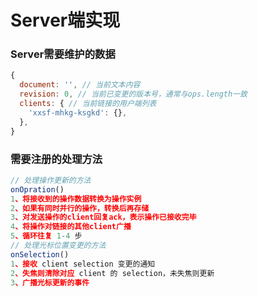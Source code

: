 
# Server端实现



### Server需要维护的数据

```javascript
{
  document: '', // 当前文本内容
  revision: 0, // 当前已变更的版本号，通常与ops.length一致
  clients: { // 当前链接的用户端列表
    'xxsf-mhkg-ksgkd': {},
  },
}
```

### 需要注册的处理方法

```javascript
// 处理操作更新的方法
onOpration()
1、将接收到的操作数据转换为操作实例
2、如果有同时并行的操作，转换后再存储
3、对发送操作的client回复ack，表示操作已接收完毕
4、将操作对链接的其他client广播
5、循环往复 1-4 步
// 处理光标位置变更的方法
onSelection()
1、接收 client selection 变更的通知
2、失焦则清除对应 client 的 selection，未失焦则更新
3、广播光标更新的事件
```

